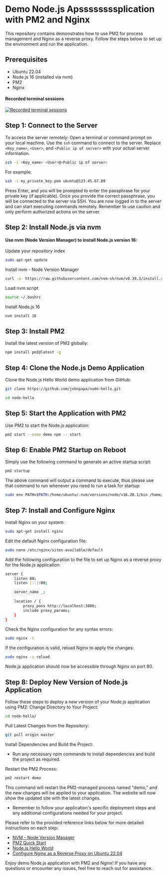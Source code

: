# Demo Node.js Apssssssssplication with PM2 and Nginx

This repository contains demonstrates how to use PM2 for process management and Nginx as a reverse proxy. Follow the steps below to set up the environment and run the application.

## Prerequisites

- Ubuntu 22.04
- Node.js 16 (installed via nvm)
- PM2
- Nginx

#### Recorded terminal sessions
[![Recorded terminal sessions](https://asciinema.org/a/598343.svg)](https://asciinema.org/a/598343)

## Step 1: Connect to the Server
To access the server remotely:
Open a terminal or command prompt on your local machine.
Use the `ssh` command to connect to the server. Replace `<Key_name>`, `<User>`, and `<Public ip of server>` with your actual server information.
   ```bash
   ssh -i <Key_name> <User>@<Public ip of server>
   ```

   For example:

   ```bash
   ssh -i my_private_key.pem ubuntu@123.45.67.89
   ```
Press Enter, and you will be prompted to enter the passphrase for your private key (if applicable).
Once you provide the correct passphrase, you will be connected to the server via SSH.
You are now logged in to the server and can start executing commands remotely. Remember to use caution and only perform authorized actions on the server.
## Step 2: Install Node.js via nvm
#### Use nvm (Node Version Manager) to install Node.js version 16:

Update your repository index
```bash
sudo apt-get update
```
Install nvm - Node Version Manager
```bash
curl -o- https://raw.githubusercontent.com/nvm-sh/nvm/v0.39.3/install.sh | bash
```
Load nvm script
```bash
source ~/.bashrc
```
Install Node.js 16
```bash
nvm install 16
```
## Step 3: Install PM2
Install the latest version of PM2 globally:
```bash
npm install pm2@latest -g
```
## Step 4: Clone the Node.js Demo Application
Clone the Node.js Hello World demo application from GitHub:
```bash
git clone https://github.com/johnpapa/node-hello.git
```
```bash
cd node-hello
```
## Step 5: Start the Application with PM2
Use PM2 to start the Node.js application:
```bash
pm2 start --name demo npm -- start
```
## Step 6: Enable PM2 Startup on Reboot
Simply use the following command to generate an active startup script:
```bash
pm2 startup
```
The above command will output a command to execute, thus please use that command to run whenever you need to run a task for startup:
```bash
sudo env PATH=$PATH:/home/ubuntu/.nvm/versions/node/v16.20.1/bin /home/ubuntu/.nvm/versions/node/v16.20.1/lib/node_modules/pm2/bin/pm2 startup systemd -u ubuntu --hp /home/ubuntu
```
## Step 7: Install and Configure Nginx
Install Nginx on your system:
```bash
sudo apt-get install nginx
```
Edit the default Nginx configuration file:
```bash
sudo nano /etc/nginx/sites-available/default
```
Add the following configuration to the file to set up Nginx as a reverse proxy for the Node.js application:
```bash
server {
    listen 80;
    listen [::]:80;

    server_name _;
        
    location / {
        proxy_pass http://localhost:3000;
        include proxy_params;
    }
}
```
Check the Nginx configuration for any syntax errors:
```bash
sudo nginx -t
```
If the configuration is valid, reload Nginx to apply the changes:
```bash
sudo nginx -s reload
```

Node.js application should now be accessible through Nginx on port 80.

## Step 8: Deploy New Version of Node.js Application
Follow these steps to deploy a new version of your Node.js application using PM2:
 Change Directory to Your Project:
   ```bash
   cd node-hello/
   ```
 Pull Latest Changes from the Repository:
   ```bash
   git pull origin master
   ```
Install Dependencies and Build the Project:
   * Run any necessary npm commands to install dependencies and build the project as required.
  
 Restart the PM2 Process:
   ```bash
   pm2 restart demo
   ```

   This command will restart the PM2-managed process named "demo," and the new changes will be applied to your application. The website will now show the updated site with the latest changes.

- Remember to follow your application's specific deployment steps and any additional configurations needed for your project.


Please refer to the provided reference links below for more detailed instructions on each step:

- [NVM - Node Version Manager](https://github.com/nvm-sh/nvm)
- [PM2 Quick Start](https://pm2.keymetrics.io/docs/usage/quick-start/)
- [Node.js Hello World](https://github.com/johnpapa/node-hello)
- [Configure Nginx as a Reverse Proxy on Ubuntu 22.04](https://www.digitalocean.com/community/tutorials/how-to-configure-nginx-as-a-reverse-proxy-on-ubuntu-22-04)

Enjoy demo Node.js application with PM2 and Nginx! If you have any questions or encounter any issues, feel free to reach out for assistance.
